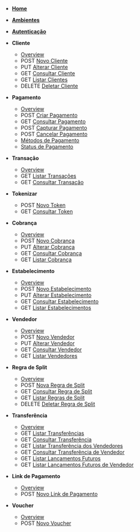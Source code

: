 <!-- docs/pt-br/_sidebar.md -->
<!--* <span class="verb httpGET">GET</span> [Guia](pt-br/guide.md)-->

* [**Home**](/)
* [**Ambientes**](pt-br/environment.md)
* [**Autenticação**](pt-br/auth.md)

* **Cliente**
    * [Overview](pt-br/customer?id=overview)
    * <span class="verb httpPOST">POST</span> [Novo Cliente](pt-br/customer?id=novo-cliente)
    * <span class="verb httpPUT">PUT</span> [Alterar Cliente](pt-br/customer?id=alterar-cliente)
    * <span class="verb httpGET">GET</span> [Consultar Cliente](pt-br/customer?id=consultar-cliente)
    * <span class="verb httpGET">GET</span> [Listar Clientes](pt-br/customer?id=listar-clientes)
    * <span class="verb httpDELETE">DELETE</span> [Deletar Cliente](pt-br/customer?id=deletar-cliente)
    

* **Pagamento**
    * [Overview](pt-br/payment?id=overview)
    * <span class="verb httpPOST">POST</span> [Criar Pagamento](pt-br/payment?id=criar-pagamento)
    * <span class="verb httpGET">GET</span> [Consultar Pagamento](pt-br/payment?id=consultar-pagamento-sonda)
    * <span class="verb httpPOST">POST</span> [Capturar Pagamento](pt-br/payment?id=capturar-pagamento)
    * <span class="verb httpPOST">POST</span> [Cancelar Pagamento](pt-br/payment?id=cancelar-pagamento)
    * [Métodos de Pagamento](pt-br/payment_methods?id=metodos-de-pagamento)
    * [Status de Pagamento](pt-br/payment_status?id=status-de-pagamento)
* **Transação**
    * [Overview](pt-br/transaction?id=overview)
    * <span class="verb httpGET">GET</span> [Listar Transações](pt-br/transaction?id=listar-transações)
    * <span class="verb httpGET">GET</span> [Consultar Transação](pt-br/transaction?id=consultar-transação)
* **Tokenizar**
    * <span class="verb httpPOST">POST</span> [Novo Token](pt-br/token?id=novo-token)
    * <span class="verb httpGET">GET</span> [Consultar Token](pt-br/token?id=consultar-token)
* **Cobrança**
    * [Overview](pt-br/charge?id=overview)
    * <span class="verb httpPOST">POST</span> [Novo Cobrança](pt-br/charge?id=nova-cobrança)
    * <span class="verb httpPUT">PUT</span> [Alterar Cobrança](pt-br/charge?id=alterar-cobrança)
    * <span class="verb httpGET">GET</span> [Consultar Cobrança](pt-br/charge?id=consultar-cobrança)
    * <span class="verb httpGET">GET</span> [Listar Cobrança](pt-br/charge?id=listar-cobrança)
* **Estabelecimento**
    * [Overview](pt-br/merchant.md)
    * <span class="verb httpPOST">POST</span> [Novo Estabelecimento](pt-br/merchant?id=novo-estabelecimento)
    * <span class="verb httpPUT">PUT</span> [Alterar Estabelecimento](pt-br/merchant?id=alterar-estabelecimento)
    * <span class="verb httpGET">GET</span> [Consultar Estabelecimento](pt-br/merchant?id=consultar-estabelecimento)
    * <span class="verb httpGET">GET</span> [Listar Estabelecimentos](pt-br/merchant?id=listar-estabelecimentos)
* **Vendedor**
    * [Overview](pt-br/sellers?id=overview)
    * <span class="verb httpPOST">POST</span> [Novo Vendedor](pt-br/sellers?id=registrar-novo-vendedor)
    * <span class="verb httpPUT">PUT</span> [Alterar Vendedor](pt-br/sellers?id=alterar-vendedor)
    * <span class="verb httpGET">GET</span> [Consultar Vendedor](pt-br/sellers?id=consultar-vendedor)
    * <span class="verb httpGET">GET</span> [Listar Vendedores](pt-br/sellers?id=listar-vendedores)
* **Regra de Split**
    * [Overview](pt-br/splitrules?id=overview)
    * <span class="verb httpPOST">POST</span> [Nova Regra de Split](pt-br/splitrules?id=nova-regra-de-split)
    * <span class="verb httpGET">GET</span> [Consultar Regra de Split](pt-br/splitrules?id=consultar-regra-de-split)
    * <span class="verb httpGET">GET</span> [Listar Regras de Split](pt-br/splitrules?id=listar-regras-de-split)
    * <span class="verb httpDELETE">DELETE</span> [Deletar Regra de Split](pt-br/splitrules?id=deletar-regra-de-split)
* **Transferência**
    * [Overview](pt-br/transfers?id=overview)
    * <span class="verb httpGET">GET</span> [Listar Transferências](pt-br/transfers?id=listar-transferências)
    * <span class="verb httpGET">GET</span> [Consultar Transferência](pt-br/transfers?id=consultar-transferência)
    * <span class="verb httpGET">GET</span> [Listar Transferência dos Vendedores](pt-br/transfers?id=listar-transferência-dos-vendedores)
    * <span class="verb httpGET">GET</span> [Consultar Transferência de Vendedor](pt-br/transfers?id=consultar-transferência-de-vendedor)
    * <span class="verb httpGET">GET</span> [Listar Lançamentos Futuros](pt-br/future_transfers?id=listar-lançamentos-futuros)
    * <span class="verb httpGET">GET</span> [Listar Lançamentos Futuros de Vendedor](pt-br/future_transfers?id=listar-lançamentos-futuros-de-vendedor)
* **Link de Pagamento**
    * [Overview](pt-br/linkdepagamento?id=overview)
    * <span class="verb httpPOST">POST</span> [Novo Link de Pagamento](pt-br/linkdepagamento?id=novo-link-de-pagamento)
* **Voucher**
    * [Overview](pt-br/voucher?id=overview)
    * <span class="verb httpPOST">POST</span> [Novo Voucher](pt-br/voucher?id=novo-voucher)